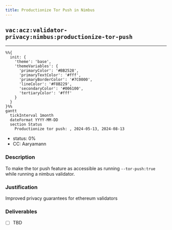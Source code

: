 ```yaml
---
title: Productionize Tor Push in Nimbus
---
```

## `vac:acz:validator-privacy:nimbus:productionize-tor-push`
---

```mermaid
%%{ 
  init: { 
    'theme': 'base', 
    'themeVariables': { 
      'primaryColor': '#BB2528', 
      'primaryTextColor': '#fff', 
      'primaryBorderColor': '#7C0000', 
      'lineColor': '#F8B229', 
      'secondaryColor': '#006100', 
      'tertiaryColor': '#fff' 
    } 
  } 
}%%
gantt
  tickInterval 1month
  dateFormat YYYY-MM-DD 
  section Status
    Productionize tor push: , 2024-05-13, 2024-08-13
```

- status: 0%
- CC: Aaryamann

### Description

To make the tor push feature as accessible as running `--tor-push:true` while running a nimbus validator.
### Justification

Improved privacy guarantees for ethereum validators
### Deliverables

- [ ] TBD
